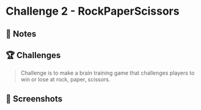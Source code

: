 # Challenge 2 - RockPaperScissors

## 📝 Notes


## 🏆 Challenges

> Challenge is to make a brain training game that challenges players to win or lose at rock, paper, scissors.

## 📸 Screenshots
<!---
<div align ="center">
<img src="/Assets/Mockup_RockPaperScissors.png" width=800>
</div>
--->